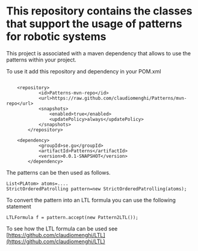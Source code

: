 # This repository contains the classes that support the usage of patterns for robotic systems

This project is associated with a maven dependency that allows to use the patterns within your project.

To use it add this repository and dependency in your POM.xml

```

	<repository>
			<id>Patterns-mvn-repo</id>
			<url>https://raw.github.com/claudiomenghi/Patterns/mvn-repo</url>
			<snapshots>
				<enabled>true</enabled>
				<updatePolicy>always</updatePolicy>
			</snapshots>
		</repository>

	<dependency>
			<groupId>se.gu</groupId>
			<artifactId>Patterns</artifactId>
			<version>0.0.1-SNAPSHOT</version>
		</dependency>
```

The patterns can be then used as follows.

```
List<PLAtom> atoms=....
StrictOrderedPatrolling pattern=new StrictOrderedPatrolling(atoms);
```

To convert the pattern into an LTL formula you can use the following statement

```
LTLFormula f = pattern.accept(new Pattern2LTL());
```

To see how the LTL formula can be used see [https://github.com/claudiomenghi/LTL](https://github.com/claudiomenghi/LTL)